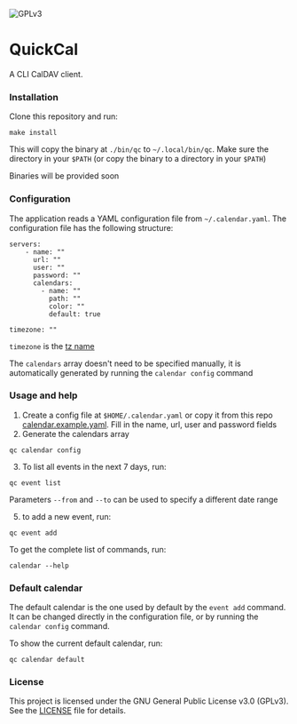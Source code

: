 ![GPLv3](https://img.shields.io/badge/License-GPLv3-blue.svg)

# QuickCal

A CLI CalDAV client.

### Installation

Clone this repository and run:
```shell
make install
```

This will copy the binary at `./bin/qc` to `~/.local/bin/qc`. Make sure the directory in your `$PATH` (or copy the binary to a directory in your `$PATH`)

Binaries will be provided soon

### Configuration

The application reads a YAML configuration file from `~/.calendar.yaml`. The configuration file has the following structure:
```
servers:
    - name: ""
      url: ""
      user: ""
      password: ""
      calendars:
        - name: ""
          path: ""
          color: ""
          default: true

timezone: ""
```

`timezone` is the [tz name](https://en.wikipedia.org/wiki/List_of_tz_database_time_zones)

The `calendars` array doesn't need to be specified manually, it is automatically generated by running the `calendar config` command

### Usage and help

1. Create a config file at `$HOME/.calendar.yaml` or copy it from this repo [calendar.example.yaml](./calendar.example.yaml). Fill in the name, url, user and password fields
2. Generate the calendars array
```shell
qc calendar config
```
3. To list all events in the next 7 days, run:
```
qc event list
```
Parameters `--from` and `--to` can be used to specify a different date range

5. to add a new event, run:
```
qc event add
```

To get the complete list of commands, run:
```shell
calendar --help
```

### Default calendar

The default calendar is the one used by default by the `event add` command. It can be changed directly in the configuration file,
or by running the `calendar config` command.

To show the current default calendar, run:
```shell
qc calendar default
```

### License

This project is licensed under the GNU General Public License v3.0 (GPLv3).
See the [LICENSE](./LICENSE) file for details.
